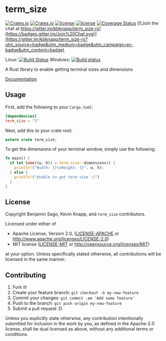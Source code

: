 term_size
====

[![Crates.io](https://img.shields.io/crates/v/term_size.svg)](https://crates.io/crates/term_size) [![Crates.io](https://img.shields.io/crates/d/term_size.svg)](https://crates.io/crates/term_size) [![license](http://img.shields.io/badge/license-MIT-blue.svg)](https://github.com/kbknapp/term_size-rs/blob/master/LICENSE-MIT) [![license](http://img.shields.io/badge/license-Apache2.0-blue.svg)](https://github.com/kbknapp/term_size-rs/blob/master/LICENSE-APACHE) [![Coverage Status](https://coveralls.io/repos/kbknapp/term_size-rs/badge.svg?branch=master&service=github)](https://coveralls.io/github/kbknapp/term_size-rs?branch=master) [![Join the chat at https://gitter.im/kbknapp/term_size-rs](https://badges.gitter.im/Join%20Chat.svg)](https://gitter.im/kbknapp/term_size-rs?utm_source=badge&utm_medium=badge&utm_campaign=pr-badge&utm_content=badge)

Linux: [![Build Status](https://travis-ci.org/kbknapp/term_size-rs.svg?branch=master)](https://travis-ci.org/kbknapp/term_size-rs)
Windows: [![Build status](https://ci.appveyor.com/api/projects/status/6q0x4h6i0e3ypbm5?svg=true
)](https://ci.appveyor.com/project/kbknapp/term_size-rs/branch/master)

A Rust library to enable getting terminal sizes and dimensions

[Documentation](https://docs.rs/term_size-rs)

## Usage

First, add the following to your `Cargo.toml`:

```toml
[dependencies]
term_size = "1"
```

Next, add this to your crate root:

```rust
extern crate term_size;
```

To get the dimensions of your terminal window, simply use the following:

```rust
fn main() {
  if let Some((w, h)) = term_size::dimensions() {
    println!("Width: {}\nHeight: {}", w, h);
  } else {
    println!("Unable to get term size :(")
  }
}
```

## License

Copyright Benjamin Sago, Kevin Knapp, and `term_size` contributors.

Licensed under either of

* Apache License, Version 2.0, ([LICENSE-APACHE](LICENSE-APACHE) or http://www.apache.org/licenses/LICENSE-2.0)
* MIT license ([LICENSE-MIT](LICENSE-MIT) or http://opensource.org/licenses/MIT)

at your option. Unless specifically stated otherwise, all contributions will be licensed in the same manner.

## Contributing

1. Fork it!
2. Create your feature branch: `git checkout -b my-new-feature`
3. Commit your changes: `git commit -am 'Add some feature'`
4. Push to the branch: `git push origin my-new-feature`
5. Submit a pull request :D

Unless you explicitly state otherwise, any contribution intentionally
submitted for inclusion in the work by you, as defined in the
Apache-2.0 license, shall be dual licensed as above, without any
additional terms or conditions.
